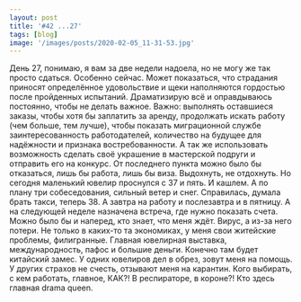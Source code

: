 ```yaml
---
layout: post
title: '#42 ...27'
tags: [blog]
image: '/images/posts/2020-02-05_11-31-53.jpg'
---
```


День 27, понимаю, я вам за две недели надоела, но не могу же так просто сдаться. Особенно сейчас. Может показаться, что страдания приносят определённое удовольствие и щеки наполняются гордостью после пройденных испытаний. Драматизирую всё и оправдываюсь постоянно, чтобы не делать важное. Важно: выполнять оставшиеся заказы, чтобы хотя бы заплатить за аренду, продолжать искать работу (чем больше, тем лучше), чтобы показать миграционной службе заинтересованность работодателей, количество на будущее для надёжности и признака востребованности. А так же использовать возможность сделать своё украшение в мастерской подруги и отправить его на конкурс. От последнего пункта можно было бы отказаться, лишь бы работа, лишь бы виза. Выдохнуть, не отдохнуть. Но сегодня  маленький ювелир проснулся с 37 и пять. И кашлем. А по плану три собеседования, сильный ветер и снег. Справилась, думала брать такси, теперь 38. А завтра на работу и послезавтра и в пятницу. А на следующей неделе назначена встреча, где нужно показать счета. Можно было бы и наперед, кто знает, что меня ждёт. Вирус, а из-за него потери. Не только в каких-то та экономиках, у меня свои житейские проблемы, филигранные. Главная ювелирная выставка, международность, пафос и большие деньги. Конечно там будет китайский замес. У одних ювелиров дел в обрез, зовут меня на помощь. У других страхов не счесть, отзывают меня на карантин. Кого выбирать, с кем работать, главное, КАК?! В респираторе, в короне?! Кто здесь главная drama queen.
